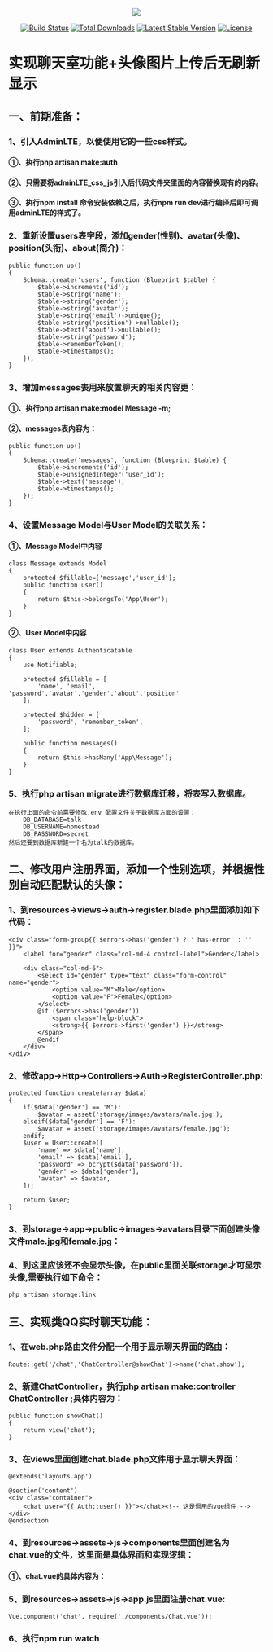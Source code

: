 <p align="center"><img src="https://laravel.com/assets/img/components/logo-laravel.svg"></p>

<p align="center">
<a href="https://travis-ci.org/laravel/framework"><img src="https://travis-ci.org/laravel/framework.svg" alt="Build Status"></a>
<a href="https://packagist.org/packages/laravel/framework"><img src="https://poser.pugx.org/laravel/framework/d/total.svg" alt="Total Downloads"></a>
<a href="https://packagist.org/packages/laravel/framework"><img src="https://poser.pugx.org/laravel/framework/v/stable.svg" alt="Latest Stable Version"></a>
<a href="https://packagist.org/packages/laravel/framework"><img src="https://poser.pugx.org/laravel/framework/license.svg" alt="License"></a>
</p>

# 实现聊天室功能+头像图片上传后无刷新显示
## 一、前期准备：
### 1、引入AdminLTE，以便使用它的一些css样式。
#### ①、执行php artisan make:auth
#### ②、只需要将adminLTE_css_js引入后代码文件夹里面的内容替换现有的内容。
#### ③、执行npm install 命令安装依赖之后，执行npm run dev进行编译后即可调用adminLTE的样式了。

### 2、重新设置users表字段，添加gender(性别)、avatar(头像)、position(头衔)、about(简介)：
    public function up()
    {
        Schema::create('users', function (Blueprint $table) {
            $table->increments('id');
            $table->string('name');
            $table->string('gender');
            $table->string('avatar');
            $table->string('email')->unique();
            $table->string('position')->nullable();
            $table->text('about')->nullable();
            $table->string('password');
            $table->rememberToken();
            $table->timestamps();
        });
    }
### 3、增加messages表用来放置聊天的相关内容更：
#### ①、执行php artisan make:model Message -m;
#### ②、messages表内容为：
    public function up()
    {
        Schema::create('messages', function (Blueprint $table) {
            $table->increments('id');
            $table->unsignedInteger('user_id');
            $table->text('message');
            $table->timestamps();
        });
    }
### 4、设置Message Model与User Model的关联关系：
#### ①、Message Model中内容
    class Message extends Model
    {
        protected $fillable=['message','user_id'];
        public function user()
        {
            return $this->belongsTo('App\User');
        }
    }
#### ②、User Model中内容
    class User extends Authenticatable
    {
        use Notifiable;
    
        protected $fillable = [
            'name', 'email', 'password','avatar','gender','about','position'
        ];
    
        protected $hidden = [
            'password', 'remember_token',
        ];
    
        public function messages()
        {
            return $this->hasMany('App\Message');
        }
    }
### 5、执行php artisan migrate进行数据库迁移，将表写入数据库。
    在执行上面的命令前需要修改.env 配置文件关于数据库方面的设置：
        DB_DATABASE=talk
        DB_USERNAME=homestead
        DB_PASSWORD=secret
    然后还要到数据库新建一个名为talk的数据库。
## 二、修改用户注册界面，添加一个性别选项，并根据性别自动匹配默认的头像：
### 1、到resources->views->auth->register.blade.php里面添加如下代码：
    <div class="form-group{{ $errors->has('gender') ? ' has-error' : '' }}">
        <label for="gender" class="col-md-4 control-label">Gender</label>

        <div class="col-md-6">
            <select id="gender" type="text" class="form-control" name="gender">
                <option value="M">Male</option>
                <option value="F">Female</option>
            </select>
            @if ($errors->has('gender'))
                <span class="help-block">
                <strong>{{ $errors->first('gender') }}</strong>
            </span>
            @endif
        </div>
    </div>
### 2、修改app->Http->Controllers->Auth->RegisterController.php:
    protected function create(array $data)
    {
        if($data['gender'] == 'M'):
            $avatar = asset('storage/images/avatars/male.jpg');
        elseif($data['gender'] == 'F'):
            $avatar = asset('storage/images/avatars/female.jpg');
        endif;
        $user = User::create([
            'name' => $data['name'],
            'email' => $data['email'],
            'password' => bcrypt($data['password']),
            'gender' => $data['gender'],
            'avatar' => $avatar,
        ]);

        return $user;
    }
### 3、到storage->app->public->images->avatars目录下面创建头像文件male.jpg和female.jpg：
### 4、到这里应该还不会显示头像，在public里面关联storage才可显示头像,需要执行如下命令：
    php artisan storage:link
## 三、实现类QQ实时聊天功能：
### 1、在web.php路由文件分配一个用于显示聊天界面的路由：
    Route::get('/chat','ChatController@showChat')->name('chat.show');
### 2、新建ChatController，执行php artisan make:controller ChatController ;具体内容为：
    public function showChat()
    {
        return view('chat');
    }
### 3、在views里面创建chat.blade.php文件用于显示聊天界面：
    @extends('layouts.app')
 
    @section('content')
    <div class="container">
        <chat user="{{ Auth::user() }}"></chat><!-- 这是调用的vue组件 -->
    </div>
    @endsection
### 4、到resources->assets->js->components里面创建名为chat.vue的文件，这里面是具体界面和实现逻辑：
#### ①、chat.vue的具体内容为：
    
### 5、到resources->assets->js->app.js里面注册chat.vue:
    Vue.component('chat', require('./components/Chat.vue'));
### 6、执行npm run watch